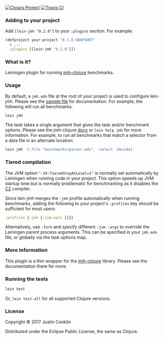 [![Clojars Project](https://img.shields.io/clojars/v/lein-jmh.svg)](https://clojars.org/lein-jmh)
[![Travis CI](https://travis-ci.org/jgpc42/lein-jmh.svg?branch=master)](https://travis-ci.org/jgpc42/lein-jmh)

### Adding to your project

Add `[lein-jmh "0.2.0"]` to your `:plugins` section. For example:

```clojure
(defproject your-project "0.1.0-SNAPSHOT"
  #_...
  :plugins [[lein-jmh "0.2.0"]])
```

### What is it?

Leiningen plugin for running [jmh-clojure][jmh-clj] benchmarks.

### Usage

By default, a `jmh.edn` file at the root of your project is used to configure lein-jmh. Please see the [sample file][sample] for documentation. For example, the following will run all benchmarks:

```bash
lein jmh
```

The task takes a single argument that gives the task and/or benchmark options. Please see the jmh-clojure [docs][run-doc] or `lein help jmh` for more information. For example, to run all benchmarks that match a selector from a data file in an alternate location:

```bash
lein jmh '{:file "benchmarks/parser.edn", :select :decode}'
```

### Tiered compilation

The JVM option `"-XX:TieredStopAtLevel=1"` is normally set automatically by Leiningen when running code in your project. This option speeds up JVM startup time but is normally problematic for benchmarking as it disables the [C2][c2] compiler.

Since lein-jmh merges the `:jmh` profile automatically when running benchmarks, adding the following to your project's `:profiles` key should be sufficient for most users:

```clojure
:profiles {:jmh {:jvm-opts []}}
```

Alternatively, use `:fork` and specify different `:jvm :args` to override the Leiningen parent process arguments. This can be specified in your `jmh.edn` file, or globally via the task options map.

### More information

This plugin is a thin wrapper for the [jmh-clojure][jmh-clj] library. Please see the documentation there for more.

### Running the tests

```bash
lein test
```

Or, `lein test-all` for all supported Clojure versions.

### License

Copyright © 2017 Justin Conklin

Distributed under the Eclipse Public License, the same as Clojure.



[c2]:       http://openjdk.java.net/groups/hotspot/docs/HotSpotGlossary.html
[jmh-clj]:  https://github.com/jgpc42/jmh-clojure
[run-doc]:  https://jgpc42.github.io/jmh-clojure/doc/jmh.core.html#var-run
[sample]:   https://github.com/jgpc42/jmh-clojure/blob/master/resources/sample.jmh.edn
